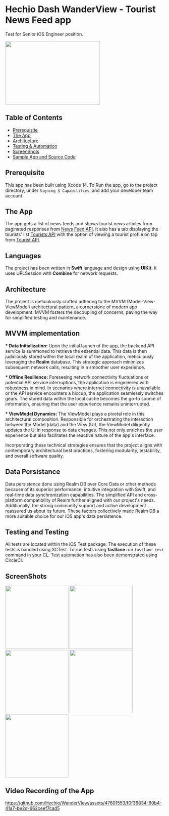# Hechio Dash WanderView - Tourist News Feed app


Test for Senior iOS Engineer position.

<img src="https://play-lh.googleusercontent.com/L4KRZpw1cvsBLWf69M7UYkK7yNl_7dSlIbXFW9RGj1ITiqx9bKl9np0177i3X4nYpS0=w240-h480-rw" width="300" height="200">

## Table of Contents

- [Prerequisite](#prerequisite)
- [The App](#theapp)
- [Architecture](#architecture)
- [Testing & Automation](#testing)
- [ScreenShots](#screenshots)
- [Sample App and Source Code](#sampleappandsourcecode)

## Prerequisite
This app has been built using Xcode 14. To Run the app, go to the project directory, under `Signing $ Capabilities`, and add your developer team account.

## The App
The app gets a list of news feeds and shows tourist
news articles from paginated responses from [News Feed API](http://restapi.adequateshop.com/api/Feed/GetNewsFeed).
It also has a tab displaying the tourists' list  [Tourists API](http://restapi.adequateshop.com/api/Tourist?page={pageNumber}) 
with the option of viewing a tourist profile on tap from [Tourist API](http://restapi.adequateshop.com/api/Tourist/{touristID}).

## Languages
The project has been written in <b>Swift</b> language and design using <b>UIKit</b>. It uses URLSession with <b>Combine</b> for network requests.

## Architecture
The project is meticulously crafted adhering to the MVVM (Model-View-ViewModel) architectural pattern,
a cornerstone of modern app development.
MVVM fosters the decoupling of concerns, paving the way for simplified testing and maintenance.

## MVVM implementation
  <b>* Data Initialization:</b> Upon the initial launch of the app, the backend API service is summoned to retrieve the essential data.
    This data is then judiciously stored within the local realm of the application, meticulously leveraging the <b>Realm</b> database.
    This strategic approach minimizes subsequent network calls, resulting in a smoother user experience.

  <b>* Offline Resilience:</b> Foreseeing network connectivity fluctuations or potential API service interruptions,
    the application is engineered with robustness in mind. 
    In scenarios where internet connectivity is unavailable or the API service encounters a hiccup, 
    the application seamlessly switches gears.
    The stored data within the local cache becomes the go-to source of information, ensuring that the user experience remains uninterrupted.

  <b>* ViewModel Dynamics:</b> The ViewModel plays a pivotal role in this architectural composition.
    Responsible for orchestrating the interaction between the Model (data) and the View (UI), 
    the ViewModel diligently updates the UI in response to data changes. 
    This not only enriches the user experience but also facilitates the reactive nature of the app's interface.

Incorporating these technical strategies ensures that the project aligns with contemporary architectural best practices,
fostering modularity, testability, and overall software quality.

## Data Persistance
Data persistence done using Realm DB over Core Data or other methods because of its superior performance, 
intuitive integration with Swift, and real-time data synchronization capabilities. 
The simplified API and cross-platform compatibility of Realm further aligned with our project's needs. 
Additionally, the strong community support and active development reassured us about its future. 
These factors collectively made Realm DB a more suitable choice for our iOS app's data persistence.

## Testing and Testing
All tests are located within the iOS Test package. The execution of these tests is handled using XCTest.
To run tests using <b>fastlane</b> run `fastlane test` command in your CL.
Test automation has also been demonstrated using CircleCI.

## ScreenShots

<img src="https://github.com/Hechio/WanderView/assets/47601553/abd8d0ae-7269-4f11-baea-3555a9362d4a" width="200" style="max-width:100%;">
<img src="https://github.com/Hechio/WanderView/assets/47601553/a7d2bb0d-3769-4c66-bc9d-57191f77cfcf" width="200" style="max-width:100%;">
<img src="https://github.com/Hechio/WanderView/assets/47601553/1a7a751b-fa65-4fff-b99b-45f0fdf8ba8e" width="200" style="max-width:100%;"> 
<img src="https://github.com/Hechio/WanderView/assets/47601553/689b0448-5c82-4e87-8127-2c335e0d2fa3" width="200" style="max-width:100%;"> 
<img src="https://github.com/Hechio/WanderView/assets/47601553/d948d638-4c5d-48a6-91b3-df3ffc431848" width="200" style="max-width:100%;"> 



## Video Recording of the App

https://github.com/Hechio/WanderView/assets/47601553/f0f36834-60b4-41a7-be2d-662ceef7cad5


